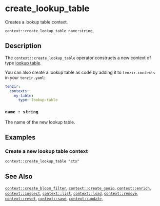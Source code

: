 # create_lookup_table

Creates a lookup table context.

```tql
context::create_lookup_table name:string
```

## Description

The `context::create_lookup_table` operator constructs a new context of type
[lookup table](../../../enrichment/README.md#lookup-table).

You can also create a lookup table as code by adding it to `tenzir.contexts` in
your `tenzir.yaml`:

```yaml {0} title="<prefix>/etc/tenzir/tenzir.yaml"
tenzir:
  contexts:
    my-table:
      type: lookup-table
```

### `name : string`

The name of the new lookup table.

## Examples

### Create a new lookup table context

```tql
context::create_lookup_table "ctx"
```

## See Also

[`context::create_bloom_filter`](create_bloom_filter.md),
[`context::create_geoip`](create_geoip.md),
[`context::enrich`](enrich.md),
[`context::inspect`](inspect.md),
[`context::list`](list.md),
[`context::load`](load.md),
[`context::remove`](remove.md),
[`context::reset`](update.md),
[`context::save`](save.md),
[`context::update`](update.md),
